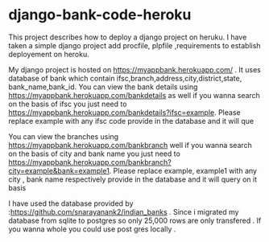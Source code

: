 # django-bank-code-heroku

This project describes how to deploy a django project on heruku. I have taken a simple django project add procfile, plpfile ,requirements to establish deployement on heroku.

My django project is hosted on https://myappbank.herokuapp.com/ . It uses database of bank which contain ifsc,branch,address,city,district,state, bank_name,bank_id. You can view the bank details using https://myappbank.herokuapp.com/bankdetails
as well if you wanna search on the basis of ifsc you just need to https://myappbank.herokuapp.com/bankdetails?ifsc=example. Please replace example with any ifsc code provide in the database and it will que

You can view the branches  using https://myappbank.herokuapp.com/bankbranch well if you wanna search on the basis of city and bank name you just need to https://myappbank.herokuapp.com/bankbranch?city=example&bank=example1. Please replace example, example1 with any city , bank name respectively provide in the database and it will query on it basis

I have used the database provided by :https://github.com/snarayanank2/indian_banks . Since i migrated my database from sqlite to postgres so only 25,000 rows are only transfered . If you wanna whole you could use post gres locally .
